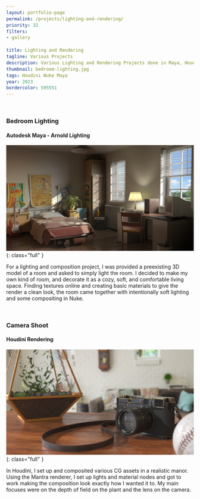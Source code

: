 ```yaml
---
layout: portfolio-page
permalink: /projects/lighting-and-rendering/
priority: 32
filters:
- gallery

title: Lighting and Rendering
tagline: Various Projects
description: Various Lighting and Rendering Projects done in Maya, Houdini, and Nuke
thumbnail: bedroom-lighting.jpg
tags: Houdini Nuke Maya
year: 2023
bordercolor: 595551
---
```


<br>

###  Bedroom Lighting
#### Autodesk Maya - Arnold Lighting

![](bedroom-lighting.jpg){: class="full" }

For a lighting and composition project, I was provided a preexisting 3D model of a room and asked to simply light the room. I decided to make my own kind of room, and decorate it as a cozy, soft, and comfortable living space. Finding textures online and creating basic materials to give the render a clean look, the room came together with intentionally soft lighting and some compositing in Nuke.

<br>

### Camera Shoot
#### Houdini Rendering

![](camera-shoot.jpg){: class="full" }

In Houdini, I set up and composited various CG assets in a realistic manor. Using the Mantra renderer, I set up lights and material nodes and got to work making the composition look exactly how I wanted it to. My main focuses were on the depth of field on the plant and the lens on the camera.
